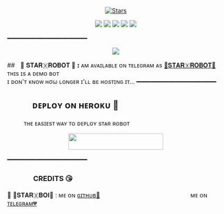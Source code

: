 <p align="center">
    <a href="https://github.com/Starboihacks369/STARROBOT/stargazers"><img src="https://img.shields.io/github/stars/starboihacks369/STARROBOT?label=Stars&style=flat-square&logo=github&color=F10070" alt="Stars" /></a>
</p>
<p align="center">
    <a href="https://github.com/Starboihacks369/STARROBOT"> <img src="https://img.shields.io/github/repo-size/starboihacks369/STARROBOT?color=orange&logo=github&logoColor=green&style=for-the-badge" /></a>
    <a href="https://github.com/Starboihacks369/STARROBOT/commits/prince"> <img src="https://img.shields.io/github/last-commit/starboihacks369/STARROBOT?color=blue&logo=github&logoColor=green&style=for-the-badge" /></a>
    <a href="https://github.com/Starboihacks369/STARROBOT/issues"> <img src="https://img.shields.io/github/issues/starboihacks369/STARROBOT?color=blueviolet&logo=github&logoColor=green&style=for-the-badge" /></a>
    <a href="https://github.com/Starboihacks369/STARROBOT/network/members"> <img src="https://img.shields.io/github/forks/starboihacks369/STARROBOT?color=red&logo=github&logoColor=green&style=for-the-badge" /></a>  
    <a href="https://pypi.org/project/Telethon/"> <img src="https://img.shields.io/pypi/v/telethon?color=yellow&label=telethon&logo=python&logoColor=green&style=for-the-badge" /></a>
</p>
━━━━━━━━━━━━━━━━━━━━━━
<p align="center">
  <img src="https://telegra.ph/file/26b5ac4684af8c68ebdce.jpg">
</p>

##ㅤ🖤 𝐒𝐓𝐀𝐑🇽𝐑𝐎𝐁𝐎𝐓 🖤
ɪ ᴀᴍ ᴀᴠᴀɪʟᴀʙʟᴇ ᴏɴ ᴛᴇʟᴇɢʀᴀᴍ ᴀs [💞𝐒𝐓𝐀𝐑🇽𝐑𝐎𝐁𝐎𝐓💞](https://t.me/Itz_star_robot)
ᴛʜɪs ɪs ᴀ ᴅᴇᴍᴏ ʙᴏᴛ <br> ɪ ᴅᴏɴ'ᴛ ᴋɴᴏᴡ нσω ʟᴏɴɢᴇʀ ɪ'ʟʟ вε ʜᴏsᴛɪɴɢ ɪᴛ​...
━━━━━━━━━━━━━━━━━━━━━━
## ㅤㅤㅤᴅᴇᴘʟᴏʏ ᴏɴ ʜᴇʀᴏᴋᴜ​ 🚀
ㅤㅤㅤᴛʜᴇ ᴇᴀsɪᴇsᴛ ᴡᴀʏ ᴛᴏ ᴅᴇᴘʟᴏʏ sᴛᴀʀ ʀᴏʙᴏᴛ​
<p align="center"><a href="https://heroku.com/deploy?template=https://github.com/wtftoxicop/management-"> <img src="https://img.shields.io/badge/Deploy%20To%20Heroku-black?style=for-the-badge&logo=heroku" width="220" height="38.45"/></a></p>
 ━━━━━━━━━━━━━━━━━━━━━━

### ㅤㅤㅤㅤCREDITS 😘

🖤 💞𝐒𝐓𝐀𝐑🇽𝐁𝐎𝐈💞  : ᴍᴇ ᴏɴ [ɢɪᴛʜᴜʙ💞](https://github.com/Starboihacks369)ㅤㅤㅤㅤㅤㅤㅤㅤㅤㅤㅤㅤㅤㅤㅤㅤ ᴍᴇ ᴏɴ [ᴛᴇʟᴇɢʀᴀᴍ💔](https://telegram.me/its_star_boi)
